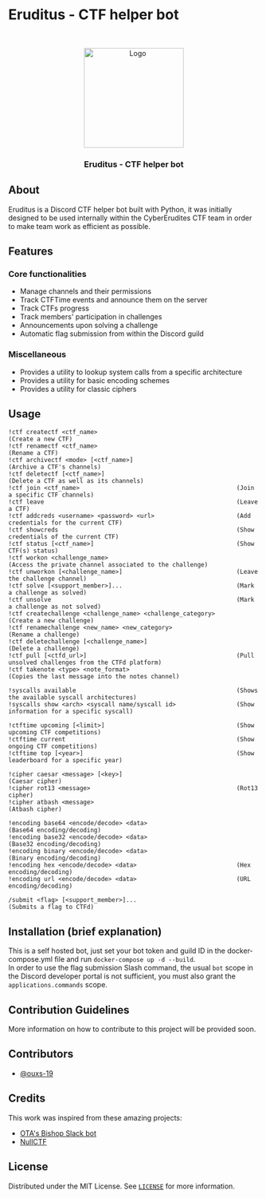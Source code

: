 # Eruditus - CTF helper bot
<br/>
<p align="center">
  <img src="https://i.imgur.com/K5mNt37.jpg" alt="Logo" width="200">
  <h3 align="center">Eruditus - CTF helper bot</h3>
</p>

## About
Eruditus is a Discord CTF helper bot built with Python, it was initially designed to be
used internally within the CyberErudites CTF team in order to make team work as efficient
as possible.

## Features
### Core functionalities
- Manage channels and their permissions
- Track CTFTime events and announce them on the server
- Track CTFs progress
- Track members' participation in challenges
- Announcements upon solving a challenge
- Automatic flag submission from within the Discord guild

### Miscellaneous
- Provides a utility to lookup system calls from a specific architecture
- Provides a utility for basic encoding schemes
- Provides a utility for classic ciphers

## Usage

```
!ctf createctf <ctf_name>                                       (Create a new CTF)
!ctf renamectf <ctf_name>                                       (Rename a CTF)
!ctf archivectf <mode> [<ctf_name>]                             (Archive a CTF's channels)
!ctf deletectf [<ctf_name>]                                     (Delete a CTF as well as its channels)
!ctf join <ctf_name>                                            (Join a specific CTF channels)
!ctf leave                                                      (Leave a CTF)
!ctf addcreds <username> <password> <url>                       (Add credentials for the current CTF)
!ctf showcreds                                                  (Show credentials of the current CTF)
!ctf status [<ctf_name>]                                        (Show CTF(s) status)
!ctf workon <challenge_name>                                    (Access the private channel associated to the challenge)
!ctf unworkon [<challenge_name>]                                (Leave the challenge channel)
!ctf solve [<support_member>]...                                (Mark a challenge as solved)
!ctf unsolve                                                    (Mark a challenge as not solved)
!ctf createchallenge <challenge_name> <challenge_category>      (Create a new challenge)
!ctf renamechallenge <new_name> <new_category>                  (Rename a challenge)
!ctf deletechallenge [<challenge_name>]                         (Delete a challenge)
!ctf pull [<ctfd_url>]                                          (Pull unsolved challenges from the CTFd platform)
!ctf takenote <type> <note_format>                              (Copies the last message into the notes channel)

!syscalls available                                             (Shows the available syscall architectures)
!syscalls show <arch> <syscall name/syscall id>                 (Show information for a specific syscall)

!ctftime upcoming [<limit>]                                     (Show upcoming CTF competitions)
!ctftime current                                                (Show ongoing CTF competitions)
!ctftime top [<year>]                                           (Show leaderboard for a specific year)

!cipher caesar <message> [<key>]                                (Caesar cipher)
!cipher rot13 <message>                                         (Rot13 cipher)
!cipher atbash <message>                                        (Atbash cipher)

!encoding base64 <encode/decode> <data>                         (Base64 encoding/decoding)
!encoding base32 <encode/decode> <data>                         (Base32 encoding/decoding)
!encoding binary <encode/decode> <data>                         (Binary encoding/decoding)
!encoding hex <encode/decode> <data>                            (Hex encoding/decoding)
!encoding url <encode/decode> <data>                            (URL encoding/decoding)

/submit <flag> [<support_member>]...                            (Submits a flag to CTFd)
```

## Installation (brief explanation)
This is a self hosted bot, just set your bot token and guild ID in the docker-compose.yml
file and run `docker-compose up -d --build`.  
In order to use the flag submission Slash command, the usual `bot` scope in the Discord
developer portal is not sufficient, you must also grant the `applications.commands` scope.

## Contribution Guidelines
More information on how to contribute to this project will be provided soon.

## Contributors
- [@ouxs-19](https://github.com/ouxs-19)

## Credits
This work was inspired from these amazing projects:
- [OTA's Bishop Slack bot](https://github.com/OpenToAllCTF/OTA-Challenge-Bot)
- [NullCTF](https://github.com/NullPxl/NullCTF)

## License
Distributed under the MIT License. See [`LICENSE`](./LICENSE) for more information.

